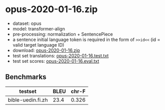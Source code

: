 # opus-2020-01-16.zip

* dataset: opus
* model: transformer-align
* pre-processing: normalization + SentencePiece
* a sentence initial language token is required in the form of `>>id<<` (id = valid target language ID)
* download: [opus-2020-01-16.zip](https://object.pouta.csc.fi/OPUS-MT-models/fi-cmn+cn+yue+ze_zh+zh_cn+zh_CN+zh_HK+zh_tw+zh_TW+zh_yue+zhs+zht+zh/opus-2020-01-16.zip)
* test set translations: [opus-2020-01-16.test.txt](https://object.pouta.csc.fi/OPUS-MT-models/fi-cmn+cn+yue+ze_zh+zh_cn+zh_CN+zh_HK+zh_tw+zh_TW+zh_yue+zhs+zht+zh/opus-2020-01-16.test.txt)
* test set scores: [opus-2020-01-16.eval.txt](https://object.pouta.csc.fi/OPUS-MT-models/fi-cmn+cn+yue+ze_zh+zh_cn+zh_CN+zh_HK+zh_tw+zh_TW+zh_yue+zhs+zht+zh/opus-2020-01-16.eval.txt)

## Benchmarks

| testset               | BLEU  | chr-F |
|-----------------------|-------|-------|
| bible-uedin.fi.zh 	| 23.4 	| 0.326 |

